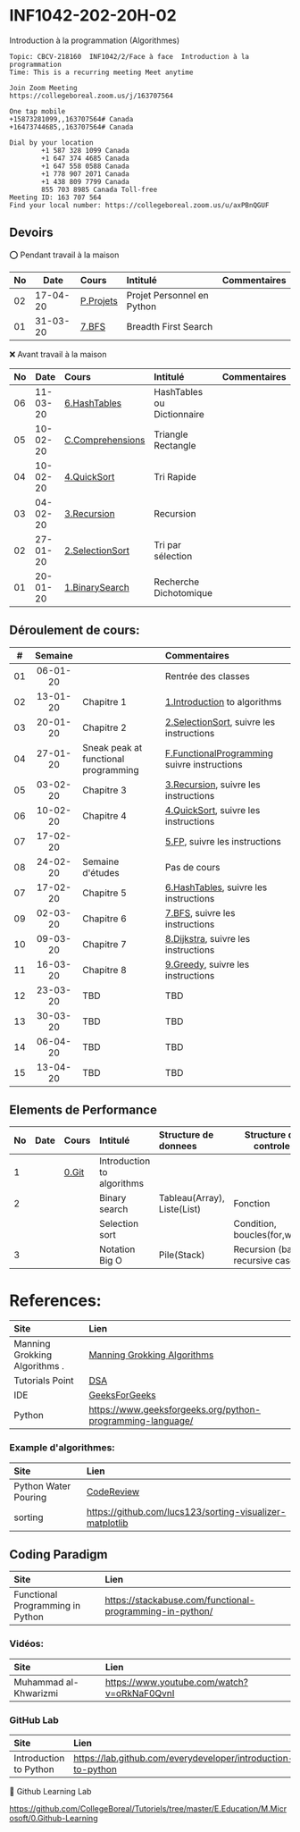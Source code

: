 # INF1042-202-20H-02
Introduction à la programmation (Algorithmes)

```
Topic: CBCV-218160  INF1042/2/Face à face  Introduction à la programmation
Time: This is a recurring meeting Meet anytime
 
Join Zoom Meeting
https://collegeboreal.zoom.us/j/163707564
 
One tap mobile
+15873281099,,163707564# Canada
+16473744685,,163707564# Canada
 
Dial by your location
        +1 587 328 1099 Canada
        +1 647 374 4685 Canada
        +1 647 558 0588 Canada
        +1 778 907 2071 Canada
        +1 438 809 7799 Canada
        855 703 8985 Canada Toll-free
Meeting ID: 163 707 564
Find your local number: https://collegeboreal.zoom.us/u/axPBnQGUF
```

## Devoirs

:o: Pendant travail à la maison

|No| Date   | Cours                                            | Intitulé                                |  Commentaires    |
|--|--------|:-------------------------------------------------|:----------------------------------------|:-----------------|
|02|17-04-20|[P.Projets](P.Projets#Participation)              | Projet Personnel en Python              |                  |
|01|31-03-20|[7.BFS](7.BFS#Participation)                      | Breadth First Search                    |                  |

:x: Avant travail à la maison

|No| Date   | Cours                                            | Intitulé                                |  Commentaires    |
|--|--------|:-------------------------------------------------|:----------------------------------------|:-----------------|
|06|11-03-20|[6.HashTables](6.HashTables#Participation)        | HashTables ou Dictionnaire              |                  |
|05|10-02-20|[C.Comprehensions](C.Comprehensions#Participation)| Triangle Rectangle                      |                  |
|04|10-02-20|[4.QuickSort](4.QuickSort#Participation)          | Tri Rapide                              |                  |
|03|04-02-20|[3.Recursion](3.Recursion#Participation)          | Recursion                               |                  |
|02|27-01-20|[2.SelectionSort](2.SelectionSort#Participation)  | Tri par sélection                       |                  |
|01|20-01-20|[1.BinarySearch](1.BinarySearch#Participation)    | Recherche Dichotomique                  |                  |

## Déroulement de cours:

|# | Semaine|                                          |     Commentaires                                                   |
|--|:------:|:-----------------------------------------|:-------------------------------------------------------------------|
|01|06-01-20|                                          | Rentrée des classes                                                |
|02|13-01-20| Chapitre 1                               | [1.Introduction](1.Introduction) to algorithms                     |
|03|20-01-20| Chapitre 2                               | [2.SelectionSort](2.SelectionSort), suivre les instructions        |
|04|27-01-20| Sneak peak at functional programming     | [F.FunctionalProgramming](F.FunctionalProgramming) suivre instructions|
|05|03-02-20| Chapitre 3                               | [3.Recursion](3.Recursion), suivre les instructions                |
|06|10-02-20| Chapitre 4                               | [4.QuickSort](4.QuickSort), suivre les instructions                |
|07|17-02-20|                                          | [5.FP](5.FP), suivre les instructions                              |
|08|24-02-20| Semaine d'études                         | Pas de cours                                                       |
|07|17-02-20| Chapitre 5                               | [6.HashTables](6.HashTables), suivre les instructions              |
|09|02-03-20| Chapitre 6                               | [7.BFS](7.BFS), suivre les instructions                            |
|10|09-03-20| Chapitre 7                               | [8.Dijkstra](8.Dijkstra), suivre les instructions                  |
|11|16-03-20| Chapitre 8                               | [9.Greedy](9.Greedy), suivre les instructions                      |
|12|23-03-20| TBD                                      | TBD                                                                |
|13|30-03-20| TBD                                      | TBD                                                                |
|14|06-04-20| TBD                                      | TBD                                                                |
|15|13-04-20| TBD                                      | TBD                                                                |


## Elements de Performance

|No| Date   | Cours               | Intitulé                         |  Structure de donnees       | Structure de controle            |
|--|--------|:--------------------|:---------------------------------|:----------------------------|----------------------------------| 
| 1|        |[0.Git](0.Git)       | Introduction to algorithms       |                             |                                  |
| 2|        |                     | Binary search                    | Tableau(Array), Liste(List) | Fonction                         | 
|  |        |                     | Selection sort                   |                             | Condition, boucles(for,while)    |
| 3|        |                     | Notation Big O                   | Pile(Stack)                 | Recursion (base, recursive case) |


# References:

| Site                            | Lien                                                                             |
|:--------------------------------|:---------------------------------------------------------------------------------|
| Manning Grokking Algorithms .   | [Manning Grokking Algorithms](https://www.manning.com/books/grokking-algorithms) |
| Tutorials Point                 | [DSA](http://www.tutorialspoint.com/data_structures_algorithms)                  |
| IDE                             | [GeeksForGeeks](https://ide.geeksforgeeks.org)                                   |
| Python                          | https://www.geeksforgeeks.org/python-programming-language/                       |


### Example d'algorithmes:

| Site                            | Lien                                                                             |
|:--------------------------------|:---------------------------------------------------------------------------------|
| Python Water Pouring            | [CodeReview](https://codereview.stackexchange.com/questions/78586/pouring-water-between-two-jugs-to-get-a-certain-amount-in-one-of-the-jugs) |
| sorting                         | https://github.com/lucs123/sorting-visualizer-matplotlib |


## Coding Paradigm

| Site                            | Lien                                                                             |
|:--------------------------------|:---------------------------------------------------------------------------------|
| Functional Programming in Python| https://stackabuse.com/functional-programming-in-python/                         |


### Vidéos:

| Site                            | Lien                                                                             |
|:--------------------------------|:---------------------------------------------------------------------------------|
| Muhammad al-Khwarizmi           | https://www.youtube.com/watch?v=oRkNaF0QvnI                                      |

### GitHub Lab

| Site                            | Lien                                                                             |
|:--------------------------------|:---------------------------------------------------------------------------------|
| Introduction to Python          | https://lab.github.com/everydeveloper/introduction-to-python                     |

:round_pushpin: Github Learning Lab

https://github.com/CollegeBoreal/Tutoriels/tree/master/E.Education/M.Microsoft/0.Github-Learning




